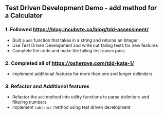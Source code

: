 ## Test Driven Development Demo - add method for a Calculator

### 1. Followed https://blog.incubyte.co/blog/tdd-assessment/
- Built a `add` function that takes in a string and returns an Integer
- Use Test Driven Development and write out failing tests for new features
- Complete the code and make the failing test cases pass

### 2. Completed all of https://osherove.com/tdd-kata-1/ 
- Implement additional features for more than one and longer delimiters


### 3. Refactor and Additional features
- Refactor the `add` method into utility functions to parse delimiters and filtering numbers
- Implement `subtract` method using test driven development
